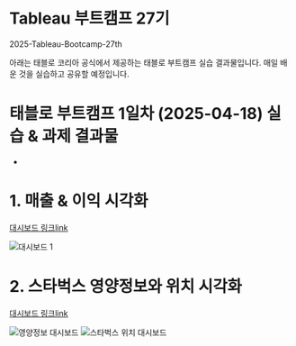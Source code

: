 # Tableau 부트캠프 27기
2025-Tableau-Bootcamp-27th

아래는 태블로 코리아 공식에서 제공하는 태블로 부트캠프 실습 결과물입니다.
매일 배운 것을 실습하고 공유할 예정입니다. 

# 태블로 부트캠프 1일차 (2025-04-18) 실습 & 과제 결과물 
- 

# 1. 매출 & 이익 시각화
   
[대시보드 링크link
](https://public.tableau.com/views/_17449521113340/1?:language=en-US&:sid=&:redirect=auth&:display_count=n&:origin=viz_share_link)

![대시보드 1](https://github.com/user-attachments/assets/64f89ae6-debb-4f73-86f2-9aa3ab0f8ae7)

# 2. 스타벅스 영양정보와 위치 시각화
[대시보드 링크link
](https://public.tableau.com/views/TableauBootcamp1_250418_2/sheet4?:language=en-US&:sid=&:redirect=auth&:display_count=n&:origin=viz_share_link)

![영양정보 대시보드](https://github.com/user-attachments/assets/9c6c5435-2136-49a9-93f7-5479d7ebd7e1)
![스타벅스 위치 대시보드](https://github.com/user-attachments/assets/9d858346-2be7-4f7e-8f44-a3e2a5620d40)
